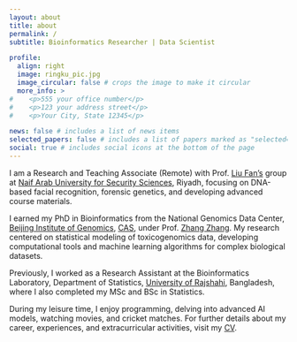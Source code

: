 ```yaml
---
layout: about
title: about
permalink: /
subtitle: Bioinformatics Researcher | Data Scientist

profile:
  align: right
  image: ringku_pic.jpg
  image_circular: false # crops the image to make it circular
  more_info: >
#    <p>555 your office number</p>
#    <p>123 your address street</p>
#    <p>Your City, State 12345</p>

news: false # includes a list of news items
selected_papers: false # includes a list of papers marked as "selected={true}"
social: true # includes social icons at the bottom of the page
---
```


I am a Research and Teaching Associate (Remote) with Prof. [Liu Fan’s](https://fun-gene.github.io) group at [Naif Arab University for Security Sciences](https://nauss.edu.sa/en-us/Pages/default.aspx), Riyadh, focusing on DNA-based facial recognition, forensic genetics, and developing advanced course materials.

I earned my PhD in Bioinformatics from the National Genomics Data Center, [Beijing Institute of Genomics](http://english.big.cas.cn/), [CAS](https://english.cas.cn/), under Prof. [Zhang Zhang](https://ngdc.cncb.ac.cn/people/zhang-zhang). My research centered on statistical modeling of toxicogenomics data, developing computational tools and machine learning algorithms for complex biological datasets.

Previously, I worked as a Research Assistant at the Bioinformatics Laboratory, Department of Statistics, [University of Rajshahi](https://www.ru.ac.bd/), Bangladesh, where I also completed my MSc and BSc in Statistics.

During my leisure time, I enjoy programming, delving into advanced AI models, watching movies, and cricket matches. For further details about my career, experiences, and extracurricular activities, visit my [CV](https://ringku09.github.io/cv/).